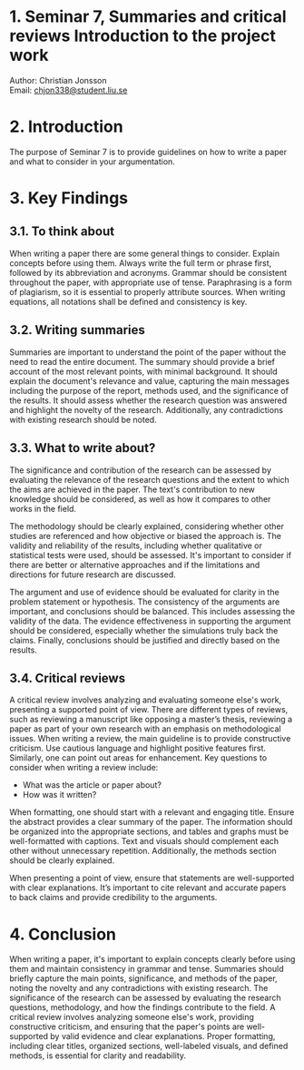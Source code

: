 # 1. Seminar 7, Summaries and critical reviews Introduction to the project work
Author: Christian Jonsson <br>
Email: chjon338@student.liu.se
 
# 2. Introduction 
The purpose of Seminar 7 is to provide guidelines on how to write a paper and what to consider in your argumentation. 

# 3. Key Findings
## 3.1. To think about 
When writing a paper there are some general things to consider. Explain concepts before using them. Always write the full term or phrase first, followed by its abbreviation and acronyms. Grammar should be consistent throughout the paper, with appropriate use of tense. Paraphrasing is a form of plagiarism, so it is essential to properly attribute sources. When writing equations, all notations shall be defined and consistency is key.
## 3.2. Writing summaries
Summaries are important to understand the point of the paper without the need to read the entire document. The summary should provide a brief account of the most relevant points, with minimal background. It should explain the document's relevance and value, capturing the main messages including the purpose of the report, methods used, and the significance of the results. It should assess whether the research question was answered and highlight the novelty of the research. Additionally, any contradictions with existing research should be noted.
## 3.3. What to write about?
The significance and contribution of the research can be assessed by evaluating the relevance of the research questions and the extent to which the aims are achieved in the paper. The text's contribution to new knowledge should be considered, as well as how it compares to other works in the field.

The methodology should be clearly explained, considering whether other studies are referenced and how objective or biased the approach is. The validity and reliability of the results, including whether qualitative or statistical tests were used, should be assessed. It's important to consider if there are better or alternative approaches and if the limitations and directions for future research are discussed.

The argument and use of evidence should be evaluated for clarity in the problem statement or hypothesis. The consistency of the arguments are important, and conclusions should be balanced. This includes assessing the validity of the data. The evidence effectiveness in supporting the argument should be considered, especially whether the simulations truly back the claims. Finally, conclusions should be justified and directly based on the results.
## 3.4. Critical reviews
A critical review involves analyzing and evaluating someone else's work, presenting a supported point of view. There are different types of reviews, such as reviewing a manuscript like opposing a master’s thesis, reviewing a paper as part of your own research with an emphasis on methodological issues. When writing a review, the main guideline is to provide constructive criticism. Use cautious language and highlight positive features first. Similarly, one can point out areas for enhancement. Key questions to consider when writing a review include: 
- What was the article or paper about? 
- How was it written?

When formatting, one should start with a relevant and engaging title. Ensure the abstract provides a clear summary of the paper. The information should be organized into the appropriate sections, and tables and graphs must be well-formatted with captions. Text and visuals should complement each other without unnecessary repetition. Additionally, the methods section should be clearly explained.

When presenting a point of view, ensure that statements are well-supported with clear explanations. It’s important to cite relevant and accurate papers to back claims and provide credibility to the arguments.

# 4. Conclusion 
When writing a paper, it's important to explain concepts clearly before using them and maintain consistency in grammar and tense. Summaries should briefly capture the main points, significance, and methods of the paper, noting the novelty and any contradictions with existing research. The significance of the research can be assessed by evaluating the research questions, methodology, and how the findings contribute to the field. A critical review involves analyzing someone else's work, providing constructive criticism, and ensuring that the paper's points are well-supported by valid evidence and clear explanations. Proper formatting, including clear titles, organized sections, well-labeled visuals, and defined methods, is essential for clarity and readability.